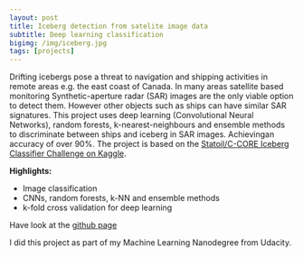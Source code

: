 ```yaml
---
layout: post
title: Iceberg detection from satelite image data
subtitle: Deep learning classification
bigimg: /img/iceberg.jpg
tags: [projects]
---
```


Drifting icebergs pose a threat to navigation and shipping activities in remote areas e.g. the east coast of Canada. In many areas satellite based monitoring Synthetic-aperture radar (SAR) images are the only viable option to detect them. However other objects such as ships can have similar SAR signatures. This project uses deep learning (Convolutional Neural Networks), random forests, k-nearest-neighbours and ensemble methods to discriminate between ships and iceberg in SAR images. Achievingan accuracy of over 90%. The project is based on the [Statoil/C-CORE Iceberg Classifier Challenge on Kaggle](https://www.kaggle.com/c/statoil-iceberg-classifier-challenge).

**Highlights:**

- Image classification 
- CNNs, random forests, k-NN and ensemble methods
- k-fold cross validation for deep learning 

Have look at the [github page](https://github.com/ckrull/statoil-iceberg-detection)

I did this project as part of my Machine Learning Nanodegree from Udacity.